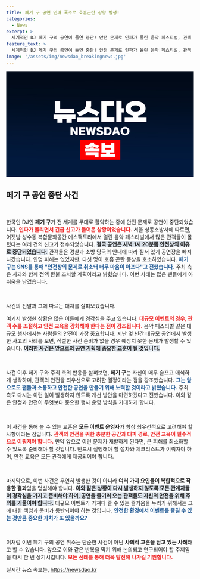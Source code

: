 ```yaml
---
title: 페기 구 공연 인파 폭주로 호흡곤란 상황 발생!
categories:
  - News
excerpt: >
  세계적인 DJ 페기 구의 공연이 돌연 중단! 안전 문제로 인파가 몰린 음악 페스티벌, 관객 5명 호흡 곤란 증세 보여. 주최 측, 사과 및 전액 환불 방침 발표!
feature_text: >
  세계적인 DJ 페기 구의 공연이 돌연 중단! 안전 문제로 인파가 몰린 음악 페스티벌, 관객 5명 호흡 곤란 증세 보여. 주최 측, 사과 및 전액 환불 방침 발표!
image: '/assets/img/newsdao_breakingnews.jpg'
---
```


<p><img src="/assets/img/newsdao_breakingnews.jpg" alt="cryptoinkorea 속보" /></p>

<h2 data-ke-size="size26">페기 구 공연 중단 사건</h2>

<p data-ke-size="size16">&nbsp;</p>

<p>한국인 DJ인 <b>페기 구</b>가 전 세계를 무대로 활약하는 중에 안전 문제로 공연이 중단되었습니다. <b><span style="color: #ee2323;">인파가 몰리면서 긴급 신고가 들어온 상황이었습니다.</span></b> 서울 성동소방서에 따르면, 어젯밤 성수동 복합문화공간 에스팩토리에서 열린 음악 페스티벌에서 많은 관객들이 몰렸다는 여러 건의 신고가 접수되었습니다. <b><span style="background-color: #21538527;">결국 공연은 새벽 1시 20분쯤 안전상의 이유로 중단되었습니다.</span></b> 관객들은 경찰과 소방 당국의 안내에 따라 질서 있게 공연장을 빠져나갔습니다. 인명 피해는 없었지만, 다섯 명이 호흡 곤란 증상을 호소하였습니다. <b><span style="color: #1a5490;">페기 구는 SNS를 통해 "안전상의 문제로 취소돼 너무 마음이 아프다"고 전했습니다.</span></b> 주최 측은 사과와 함께 전액 환불 조치할 계획이라고 밝혔습니다. 이번 사태는 많은 팬들에게 아쉬움을 남겼습니다.</p>

<p data-ke-size="size16">&nbsp;</p>

<p>사건의 전말과 그에 따르는 대처를 살펴보겠습니다.</p>

<p>여기서 발생한 상황은 많은 이들에게 경각심을 주고 있습니다. <b><span style="color: #ee2323;">대규모 이벤트의 경우, 관객 수를 조절하고 안전 교육을 강화해야 한다는 점이 강조됩니다.</span></b> 음악 페스티벌 같은 대규모 행사에서는 사람들의 안전이 가장 중요합니다. 지난 몇 년간 대규모 공연에서 발생한 사고의 사례를 보면, 적절한 사전 준비가 없을 경우 예상치 못한 문제가 발생할 수 있습니다. <b><span style="background-color: #21538527;">이러한 사건은 앞으로의 공연 기획에 중요한 교훈이 될 것입니다.</span></b></p>

<p data-ke-size="size16">&nbsp;</p>

<p>사건 이후 페기 구와 주최 측의 반응을 살펴보면, <b>페기 구</b>는 자신이 매우 슬프고 애석하게 생각하며, 관객의 안전을 최우선으로 고려한 결정이라는 점을 강조했습니다. <b><span style="color: #1a5490;">그는 앞으로도 팬들과 소통하고 안전한 공연을 만들기 위해 노력할 것이라고 밝혔습니다.</span></b> 주최 측도 다시는 이런 일이 발생하지 않도록 개선 방안을 마련하겠다고 전했습니다. 이와 같은 안정과 안전이 무엇보다 중요한 행사 운영 방식을 기대하게 합니다.</p>

<p data-ke-size="size16">&nbsp;</p>

<p>이 사건을 통해 볼 수 있는 교훈은 <b>모든 이벤트 운영자</b>가 항상 최우선적으로 고려해야 할 사항이라는 점입니다. <b><span style="color: #ee2323;">관객의 안전을 위한 충분한 공간과 대피 경로, 안전 교육이 필수적으로 이뤄져야 합니다.</span></b> 만약 앞으로 이런 문제가 재발하게 된다면, 큰 피해를 최소화할 수 있도록 준비해야 할 것입니다. 반드시 실행해야 할 절차와 체크리스트가 이뤄져야 하며, 안전 교육은 모든 관객에게 제공되어야 합니다.</p>

<p data-ke-size="size16">&nbsp;</p>

<p>마지막으로, 이번 사건은 우연히 발생한 것이 아니라 <b>여러 가지 요인들이 복합적으로 작용한 결과</b>임을 명심해야 합니다. <b><span style="background-color: #21538527;">이와 같은 상황이 다시 발생하지 않도록 모든 관계자들이 경각심을 가지고 준비해야 하며, 공연을 즐기러 오는 관객들도 자신의 안전을 위해 주의를 기울여야 합니다.</span></b> 대규모 이벤트가 가져다 줄 수 있는 즐거움을 누리기 위해서는 그에 대한 책임과 준비가 동반되어야 하는 것입니다. <b><span style="color: #1a5490;">안전한 환경에서 이벤트를 즐길 수 있는 것만큼 중요한 가치가 또 있을까요?</span></b></p>

<p data-ke-size="size16">&nbsp;</p>

<p>이처럼 이번 페기 구의 공연 취소는 단순한 사건이 아닌 <b>사회적 교훈을 담고 있는 사례</b>라고 할 수 있습니다. 앞으로 이와 같은 반복을 막기 위해 논의되고 연구되어야 할 주제임을 다시 한 번 상기시킵니다. <b><span style="color: #ee2323;">모든 선례를 통해 더욱 발전해 나가길 기원합니다.</span></b></p>
실시간 뉴스 속보는, <a href="https://newsdao.kr" rel="dofollow">https://newsdao.kr</a>


